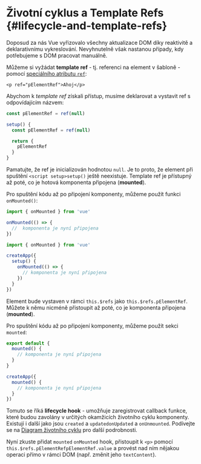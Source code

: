 # Životní cyklus a Template Refs {#lifecycle-and-template-refs}

Doposud za nás Vue vyřizovalo všechny aktualizace DOM díky reaktivitě a deklarativnímu vykreslování. Nevyhnutelně však nastanou případy, kdy potřebujeme s DOM pracovat manuálně.

Můžeme si vyžádat **template ref** - tj. referenci na element v šabloně - pomocí <a target="_blank" href="/api/built-in-special-attributes.html#ref">speciálního atributu `ref`</a>:

```vue-html
<p ref="pElementRef">Ahoj</p>
```

<div class="composition-api">

Abychom k _template ref_ získali přístup, musíme deklarovat<span class="html"> a vystavit</span> ref s odpovídajícím názvem:

<div class="sfc">

```js
const pElementRef = ref(null)
```

</div>
<div class="html">

```js
setup() {
  const pElementRef = ref(null)

  return {
    pElementRef
  }
}
```

</div>

Pamatujte, že ref je inicializován hodnotou `null`. Je to proto, že element při spuštění <span class="sfc">`<script setup>`</span><span class="html">`setup()`</span> ještě neexistuje. Template ref je přístupný až poté, co je hotová komponenta připojena (**mounted**).

Pro spuštění kódu až po připojení komponenty, můžeme použít funkci `onMounted()`:

<div class="sfc">

```js
import { onMounted } from 'vue'

onMounted(() => {
  //  komponenta je nyní připojena
})
```

</div>
<div class="html">

```js
import { onMounted } from 'vue'

createApp({
  setup() {
    onMounted(() => {
      // komponenta je nyní připojena
    })
  }
})
```

</div>
</div>

<div class="options-api">

Element bude vystaven v rámci `this.$refs` jako `this.$refs.pElementRef`. Můžete k němu nicméně přistoupit až poté, co je komponenta připojena (**mounted**).

Pro spuštění kódu až po připojení komponenty, můžeme použít sekci `mounted`:

<div class="sfc">

```js
export default {
  mounted() {
    // komponenta je nyní připojena
  }
}
```

</div>
<div class="html">

```js
createApp({
  mounted() {
    // komponenta je nyní připojena
  }
})
```

</div>
</div>

Tomuto se říká **lifecycle hook** - umožňuje zaregistrovat callback funkce, které budou zavolány v určitých okamžicích životního cyklu komponenty. Existují i další jako jsou <span class="options-api">`created` a `updated`</span><span class="composition-api">`onUpdated` a `onUnmounted`</span>. Podívejte se na <a target="_blank" href="/guide/essentials/lifecycle.html#lifecycle-diagram">Diagram životního cyklu</a> pro další podrobnosti.

Nyní zkuste přidat <span class="options-api"> `mounted`</span><span class="composition-api"> `onMounted`</span> hook, přistoupit k `<p>` pomocí <span class="options-api">`this.$refs.pElementRef`</span><span class="composition-api">`pElementRef.value`</span> a provést nad ním nějakou operaci přímo v rámci DOM (např. změnit jeho `textContent`).
